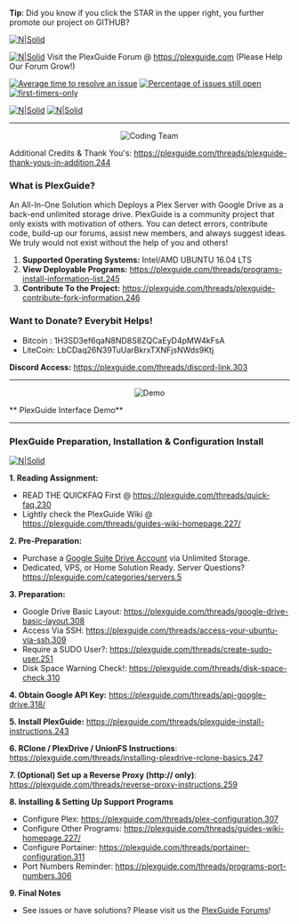 **Tip**: Did you know if you click the STAR in the upper right, you further promote our project on GITHUB?

[![N|Solid](https://plexguide.com/discord.png)](https://plexguide.com/threads/discord-link.303/)

[![N|Solid](https://plexguide.com/board2.png)](https://plexguide.com)
Visit the PlexGuide Forum @ https://plexguide.com (Please Help Our Forum Grow!)

[![Average time to resolve an issue](http://isitmaintained.com/badge/resolution/admin9705/PlexGuide.com-The-Awesome-Plex-Server.svg)](http://isitmaintained.com/project/admin9705/PlexGuide.com-The-Awesome-Plex-Server "Average time to resolve an issue") [![Percentage of issues still open](http://isitmaintained.com/badge/open/admin9705/PlexGuide.com-The-Awesome-Plex-Server.svg)](http://isitmaintained.com/project/admin9705/PlexGuide.com-The-Awesome-Plex-Server "Percentage of issues still open") [![first-timers-only](http://img.shields.io/badge/first--timers--only-friendly-blue.svg?style=flat-square)](http://www.firsttimersonly.com/)

[![N|Solid](https://camo.githubusercontent.com/348b82630f4f5be3c775c9caed3bb5765b0b3018/687474703a2f2f692e696d6775722e636f6d2f785370773438322e706e67)](https://plexguide.com/index.php?categories/issues-bugs.7/) [![N|Solid](https://camo.githubusercontent.com/653f9f8e115242dddb8f6282d17c8ef550844294/687474703a2f2f692e696d6775722e636f6d2f6d464f304f75582e706e67)](https://plexguide.com/index.php?categories/issues-bugs.7/)

----------------------------------------------------------------------

<p align="center">
  <img src="http://plexguide.com/imagesplus/coding_team.png" alt="Coding Team"/>
</p>

Additional Credits & Thank You's: https://plexguide.com/threads/plexguide-thank-yous-in-addition.244

### What is PlexGuide? ###

An All-In-One Solution which Deploys a Plex Server with Google Drive as a back-end unlimited storage drive.  PlexGuide is a community project that only exists with motivation of others.  You can detect errors, contribute code, build-up our forums, assist new members, and always suggest ideas. We truly would not exist without the help of you and others!

1. **Supported Operating Systems:** Intel/AMD UBUNTU 16.04 LTS
2. **View Deployable Programs:** https://plexguide.com/threads/programs-install-information-list.245
3. **Contribute To the Project:** https://plexguide.com/threads/plexguide-contribute-fork-information.246

### Want to Donate? Everybit Helps!
- Bitcoin : 1H3SD3ef6qaN8ND8S8ZQCaEyD4pMW4kFsA
- LiteCoin: LbCDaq26N39TuUarBkrxTXNFjsNWds9Ktj

**Discord Access:** https://plexguide.com/threads/discord-link.303

----------------------------------------------------------------------
<p align="center">
  <img src="https://github.com/Admin9705/PlexGuide.com-The-Awesome-Plex-Server/blob/Version-5/scripts/version24.png" alt="Demo"/>
</p>
** PlexGuide Interface Demo**

---------------------------------

### PlexGuide Preparation, Installation & Configuration Install

[![N|Solid](https://plexguide.com/wikisnip3.png)](https://plexguide.com/threads/guides-wiki-homepage.227/)

**1. Reading Assignment:**
- READ THE QUICKFAQ First @ https://plexguide.com/threads/quick-faq.230
- Lightly check the PlexGuide Wiki @ https://plexguide.com/threads/guides-wiki-homepage.227/

**2. Pre-Preparation:**
- Purchase a [Google Suite Drive Account](https://gsuite.google.com) via Unlimited Storage.
- Dedicated, VPS, or Home Solution Ready. Server Questions? https://plexguide.com/categories/servers.5

**3. Preparation:**
 - Google Drive Basic Layout: https://plexguide.com/threads/google-drive-basic-layout.308
 - Access Via SSH: https://plexguide.com/threads/access-your-ubuntu-via-ssh.309
 - Require a SUDO User?: https://plexguide.com/threads/create-sudo-user.251
 - Disk Space Warning Check!: https://plexguide.com/threads/disk-space-check.310

**4. Obtain Google API Key:** https://plexguide.com/threads/api-google-drive.318/

**5. Install PlexGuide:** https://plexguide.com/threads/plexguide-install-instructions.243

**6. RClone / PlexDrive / UnionFS Instructions**: https://plexguide.com/threads/installing-plexdrive-rclone-basics.247

**7. (Optional) Set up a Reverse Proxy (http:// only)**: https://plexguide.com/threads/reverse-proxy-instructions.259

**8. Installing & Setting Up Support Programs**
 - Configure Plex: https://plexguide.com/threads/plex-configuration.307
 - Configure Other Programs: https://plexguide.com/threads/guides-wiki-homepage.227/
 - Configure Portainer: https://plexguide.com/threads/portainer-configuration.311
 - Port Numbers Reminder: https://plexguide.com/threads/programs-port-numbers.306

**9. Final Notes**
- See issues or have solutions? Please visit us the [PlexGuide Forums](https://plexguide.com)!
